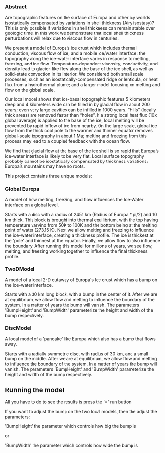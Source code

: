 <h3> Abstract </h3> 
Are topographic features on the surface of Europa and other icy worlds isostatically compensated by variations in shell thickness (Airy isostasy)? This is only possible if variations in shell thickness can remain stable over geologic time. In this work we demonstrate that local shell thickness perturbations will relax due to viscous flow in centuries.

We present a model of Europa’s ice crust which includes thermal conduction, viscous flow of ice, and a mobile ice/water interface: the topography along the ice-water interface varies in response to melting, freezing, and ice flow. Temperature-dependent viscosity, conductivity, and density lead to glacier-like flow along the base of the ice shell, as well as solid-state convection in its interior. We considered both small scale processes, such as an isostatically-compensated ridge or lenticula, or heat flux from a hydrothermal plume; and a larger model focusing on melting and flow on the global scale.

Our local model shows that ice-basal topographic features 5 kilometers deep and 4 kilometers wide can be filled in by glacial flow in about 200 years; even very large cavities can be infilled in 1000 years. “Hills” (locally thick areas) are removed faster than “holes”. If a strong local heat flux (10x global average) is applied to the base of the ice, local melting will be prevented by rapid inflow of ice from nearby. On the large scale, global ice flow from the thick cool pole to the warmer and thinner equator removes global-scale topography in about 1 Ma; melting and freezing from this process may lead to a coupled feedback with the ocean flow.

We find that glacial flow at the base of the ice shell is so rapid that Europa’s ice-water interface is likely to be very flat. Local surface topography probably cannot be isostatically compensated by thickness variations: Europa’s mountains may have no roots.


 This project contains three unique models:
 
 <h3> Global Europa </h3>
 A model of how melting, freezing, and flow influences the Ice-Water interface on a global level. 
 
 Starts with a disc with a radius of 2451 km (Radius of Europa * pi/2) and 10 km thick. This block is brought into thermal equilibrium, with the top having temperature varying from 50K to 100K and the bottom being at the melting point of water (273.15 K).
 Next we allow melting and freezing to influence the ice-water interface, creating a thickness profile. The ice is thickest at the 'pole' and thinnest at the equator.
  Finally, we allow flow to also influence the boundary. After running this model for millions of years, we see flow, melting, and freezing working together to influence the final thickness profile. 
 
 <h3> TwoDModel </h3>
 A model of a local 2-D cutaway of Europa's Ice crust which has a bump on the ice-water interface.
 
 Starts with a 30 km long block, with a bump in the center of it. After we are at equilibrium, we allow flow and melting to influence the boundary of the system. In a matter of years the bump will vanish. The parameters 'BumpHeight' and 'BumpWidth' parameterize the height and width of the bump respectively.
 
 <h3> DiscModel </h3>
 A local model of a 'pancake' like Europa which also has a bump that flows away.
 
 Starts with a radially symmetric disc, with radius of 30 km, and a small bump on the middle. After we are at equilibrium, we allow flow and melting to influence the boundary of the system. In a matter of years the bump will vanish. The parameters 'BumpHeight' and 'BumpWidth' parameterize the height and width of the bump respectively.
 
 <h2> Running the model </h2>
 
 All you have to do to see the results is press the '=' run button.
 
 If you want to adjust the bump on the two local models, then the adjust the parameters:
 
 'BumpHeight' the parameter which controls how  big the bump is
 
 or
 
 'BumpWidth' the parameter which controls how wide the bump is
 
